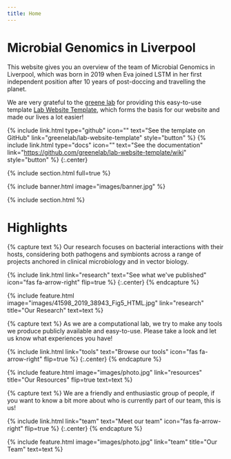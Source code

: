 ```yaml
---
title: Home
---
```


# Microbial Genomics in Liverpool

This website gives you an overview of the team of Microbial Genomics in Liverpool, which was born in 2019 when Eva joined LSTM in her first independent position after 10 years of post-doccing and travelling the planet. 

We are very grateful to the [greene lab](https://www.greenelab.com/) for providing this easy-to-use template [Lab Website Template](https://github.com/greenelab/lab-website-template), which forms the basis for our website and made our lives a lot easier!

{%
  include link.html
  type="github"
  icon=""
  text="See the template on GitHub"
  link="greenelab/lab-website-template"
  style="button"
%}
{%
  include link.html
  type="docs"
  icon=""
  text="See the documentation"
  link="https://github.com/greenelab/lab-website-template/wiki"
  style="button"
%}
{:.center}

{% include section.html full=true %}

{% include banner.html image="images/banner.jpg" %}

{% include section.html %}

# Highlights

{% capture text %}
Our research focuses on bacterial interactions with their hosts, considering both pathogens and symbionts across a range of projects anchored in clinical microbiology and in vector biology.

{%
  include link.html
  link="research"
  text="See what we've published"
  icon="fas fa-arrow-right"
  flip=true
%}
{:.center}
{% endcapture %}

{%
  include feature.html
  image="images/41598_2019_38943_Fig5_HTML.jpg"
  link="research"
  title="Our Research"
  text=text
%}

{% capture text %}
As we are a computational lab, we try to make any tools we produce publicly available and easy-to-use. Please take a look and let us know what experiences you have!

{%
  include link.html
  link="tools"
  text="Browse our tools"
  icon="fas fa-arrow-right"
  flip=true
%}
{:.center}
{% endcapture %}

{%
  include feature.html
  image="images/photo.jpg"
  link="resources"
  title="Our Resources"
  flip=true
  text=text
%}

{% capture text %}
We are a friendly and enthusiastic group of people, if you want to know a bit more about who is currently part of our team, this is us!

{%
  include link.html
  link="team"
  text="Meet our team"
  icon="fas fa-arrow-right"
  flip=true
%}
{:.center}
{% endcapture %}

{%
  include feature.html
  image="images/photo.jpg"
  link="team"
  title="Our Team"
  text=text
%}


